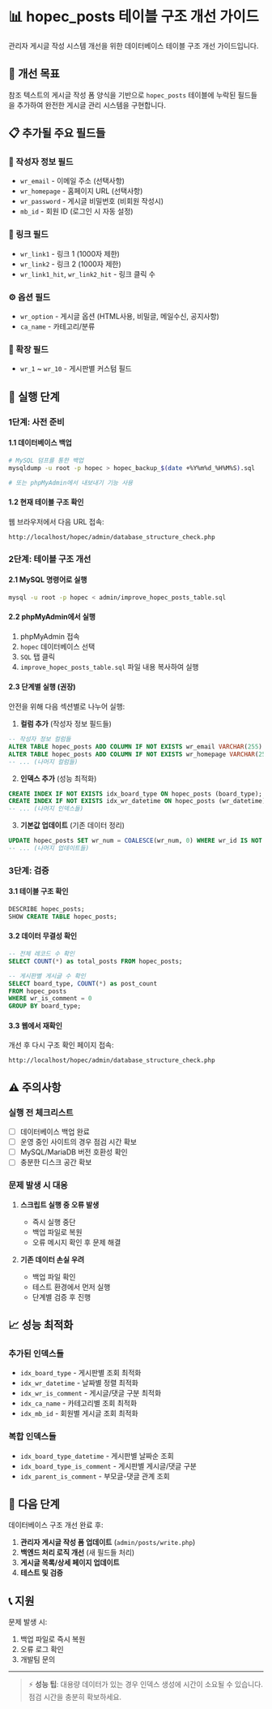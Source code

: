 # 📊 hopec_posts 테이블 구조 개선 가이드

관리자 게시글 작성 시스템 개선을 위한 데이터베이스 테이블 구조 개선 가이드입니다.

## 🎯 개선 목표

참조 텍스트의 게시글 작성 폼 양식을 기반으로 `hopec_posts` 테이블에 누락된 필드들을 추가하여 완전한 게시글 관리 시스템을 구현합니다.

## 📋 추가될 주요 필드들

### 👤 작성자 정보 필드
- `wr_email` - 이메일 주소 (선택사항)
- `wr_homepage` - 홈페이지 URL (선택사항)  
- `wr_password` - 게시글 비밀번호 (비회원 작성시)
- `mb_id` - 회원 ID (로그인 시 자동 설정)

### 🔗 링크 필드
- `wr_link1` - 링크 1 (1000자 제한)
- `wr_link2` - 링크 2 (1000자 제한)
- `wr_link1_hit`, `wr_link2_hit` - 링크 클릭 수

### ⚙️ 옵션 필드
- `wr_option` - 게시글 옵션 (HTML사용, 비밀글, 메일수신, 공지사항)
- `ca_name` - 카테고리/분류

### 🔧 확장 필드
- `wr_1` ~ `wr_10` - 게시판별 커스텀 필드

## 🚀 실행 단계

### 1단계: 사전 준비

#### 1.1 데이터베이스 백업
```bash
# MySQL 덤프를 통한 백업
mysqldump -u root -p hopec > hopec_backup_$(date +%Y%m%d_%H%M%S).sql

# 또는 phpMyAdmin에서 내보내기 기능 사용
```

#### 1.2 현재 테이블 구조 확인
웹 브라우저에서 다음 URL 접속:
```
http://localhost/hopec/admin/database_structure_check.php
```

### 2단계: 테이블 구조 개선

#### 2.1 MySQL 명령어로 실행
```bash
mysql -u root -p hopec < admin/improve_hopec_posts_table.sql
```

#### 2.2 phpMyAdmin에서 실행
1. phpMyAdmin 접속
2. `hopec` 데이터베이스 선택
3. `SQL` 탭 클릭
4. `improve_hopec_posts_table.sql` 파일 내용 복사하여 실행

#### 2.3 단계별 실행 (권장)
안전을 위해 다음 섹션별로 나누어 실행:

1. **컬럼 추가** (작성자 정보 필드들)
```sql
-- 작성자 정보 컬럼들
ALTER TABLE hopec_posts ADD COLUMN IF NOT EXISTS wr_email VARCHAR(255) DEFAULT NULL COMMENT '이메일';
ALTER TABLE hopec_posts ADD COLUMN IF NOT EXISTS wr_homepage VARCHAR(255) DEFAULT NULL COMMENT '홈페이지 URL';
-- ... (나머지 컬럼들)
```

2. **인덱스 추가** (성능 최적화)
```sql
CREATE INDEX IF NOT EXISTS idx_board_type ON hopec_posts (board_type);
CREATE INDEX IF NOT EXISTS idx_wr_datetime ON hopec_posts (wr_datetime);
-- ... (나머지 인덱스들)
```

3. **기본값 업데이트** (기존 데이터 정리)
```sql
UPDATE hopec_posts SET wr_num = COALESCE(wr_num, 0) WHERE wr_id IS NOT NULL;
-- ... (나머지 업데이트들)
```

### 3단계: 검증

#### 3.1 테이블 구조 확인
```sql
DESCRIBE hopec_posts;
SHOW CREATE TABLE hopec_posts;
```

#### 3.2 데이터 무결성 확인
```sql
-- 전체 레코드 수 확인
SELECT COUNT(*) as total_posts FROM hopec_posts;

-- 게시판별 게시글 수 확인
SELECT board_type, COUNT(*) as post_count 
FROM hopec_posts 
WHERE wr_is_comment = 0 
GROUP BY board_type;
```

#### 3.3 웹에서 재확인
개선 후 다시 구조 확인 페이지 접속:
```
http://localhost/hopec/admin/database_structure_check.php
```

## ⚠️ 주의사항

### 실행 전 체크리스트
- [ ] 데이터베이스 백업 완료
- [ ] 운영 중인 사이트의 경우 점검 시간 확보
- [ ] MySQL/MariaDB 버전 호환성 확인
- [ ] 충분한 디스크 공간 확보

### 문제 발생 시 대응
1. **스크립트 실행 중 오류 발생**
   - 즉시 실행 중단
   - 백업 파일로 복원
   - 오류 메시지 확인 후 문제 해결

2. **기존 데이터 손실 우려**
   - 백업 파일 확인
   - 테스트 환경에서 먼저 실행
   - 단계별 검증 후 진행

## 📈 성능 최적화

### 추가된 인덱스들
- `idx_board_type` - 게시판별 조회 최적화
- `idx_wr_datetime` - 날짜별 정렬 최적화  
- `idx_wr_is_comment` - 게시글/댓글 구분 최적화
- `idx_ca_name` - 카테고리별 조회 최적화
- `idx_mb_id` - 회원별 게시글 조회 최적화

### 복합 인덱스들
- `idx_board_type_datetime` - 게시판별 날짜순 조회
- `idx_board_type_is_comment` - 게시판별 게시글/댓글 구분
- `idx_parent_is_comment` - 부모글-댓글 관계 조회

## 🔄 다음 단계

데이터베이스 구조 개선 완료 후:

1. **관리자 게시글 작성 폼 업데이트** (`admin/posts/write.php`)
2. **백엔드 처리 로직 개선** (새 필드들 처리)
3. **게시글 목록/상세 페이지 업데이트**
4. **테스트 및 검증**

## 📞 지원

문제 발생 시:
1. 백업 파일로 즉시 복원
2. 오류 로그 확인
3. 개발팀 문의

---

> ⚡ **성능 팁**: 대용량 데이터가 있는 경우 인덱스 생성에 시간이 소요될 수 있습니다. 점검 시간을 충분히 확보하세요.